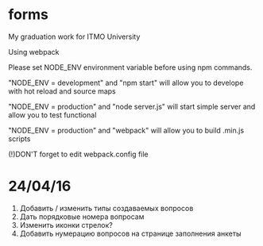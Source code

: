 # forms
 My graduation work for ITMO University
 
 Using webpack
 
 Please set NODE_ENV environment variable before using npm commands.
 
 "NODE_ENV = development" and "npm start" will allow you to develope with hot reload and source maps
 
 "NODE_ENV = production" and "node server.js" will start simple server and allow you to test functional
 
 "NODE_ENV = production" and "webpack" will allow you to build .min.js scripts
 
 (!)DON'T forget to edit webpack.config file

# 24/04/16
 1. Добавить / изменить типы создаваемых вопросов
 2. Дать порядковые номера вопросам
 3. Изменить иконки стрелок?
 4. Добавить нумерацию вопросов на странице заполнения анкеты
